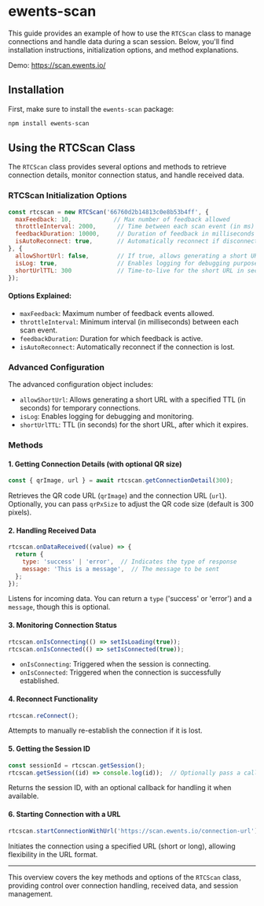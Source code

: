 
# ewents-scan

This guide provides an example of how to use the `RTCScan` class to manage connections and handle data during a scan session. Below, you'll find installation instructions, initialization options, and method explanations.

Demo:
https://scan.ewents.io/


## Installation

First, make sure to install the `ewents-scan` package:

```bash
npm install ewents-scan
```

## Using the RTCScan Class

The `RTCScan` class provides several options and methods to retrieve connection details, monitor connection status, and handle received data.

### RTCScan Initialization Options

```javascript
const rtcscan = new RTCScan('66760d2b14813c0e8b53b4ff', {
  maxFeedback: 10,            // Max number of feedback allowed
  throttleInterval: 2000,      // Time between each scan event (in ms)
  feedbackDuration: 10000,     // Duration of feedback in milliseconds
  isAutoReconnect: true,       // Automatically reconnect if disconnected
}, {
  allowShortUrl: false,        // If true, allows generating a short URL with TTL
  isLog: true,                 // Enables logging for debugging purposes
  shortUrlTTL: 300             // Time-to-live for the short URL in seconds
});
```

#### Options Explained:

- `maxFeedback`: Maximum number of feedback events allowed.
- `throttleInterval`: Minimum interval (in milliseconds) between each scan event.
- `feedbackDuration`: Duration for which feedback is active.
- `isAutoReconnect`: Automatically reconnect if the connection is lost.

### Advanced Configuration

The advanced configuration object includes:

- `allowShortUrl`: Allows generating a short URL with a specified TTL (in seconds) for temporary connections.
- `isLog`: Enables logging for debugging and monitoring.
- `shortUrlTTL`: TTL (in seconds) for the short URL, after which it expires.

### Methods

#### 1. Getting Connection Details (with optional QR size)

```javascript
const { qrImage, url } = await rtcscan.getConnectionDetail(300);
```

Retrieves the QR code URL (`qrImage`) and the connection URL (`url`). Optionally, you can pass `qrPxSize` to adjust the QR code size (default is 300 pixels).

#### 2. Handling Received Data

```javascript
rtcscan.onDataReceived((value) => {
  return {
    type: 'success' | 'error',  // Indicates the type of response
    message: 'This is a message',  // The message to be sent
  };
});
```

Listens for incoming data. You can return a `type` ('success' or 'error') and a `message`, though this is optional.

#### 3. Monitoring Connection Status

```javascript
rtcscan.onIsConnecting(() => setIsLoading(true));
rtcscan.onIsConnected(() => setIsConnected(true));
```

- `onIsConnecting`: Triggered when the session is connecting.
- `onIsConnected`: Triggered when the connection is successfully established.

#### 4. Reconnect Functionality

```javascript
rtcscan.reConnect();
```

Attempts to manually re-establish the connection if it is lost.

#### 5. Getting the Session ID

```javascript
const sessionId = rtcscan.getSession();
rtcscan.getSession((id) => console.log(id));  // Optionally pass a callback
```

Returns the session ID, with an optional callback for handling it when available.

#### 6. Starting Connection with a URL

```javascript
rtcscan.startConnectionWithUrl('https://scan.ewents.io/connection-url');
```

Initiates the connection using a specified URL (short or long), allowing flexibility in the URL format.

---

This overview covers the key methods and options of the `RTCScan` class, providing control over connection handling, received data, and session management.
